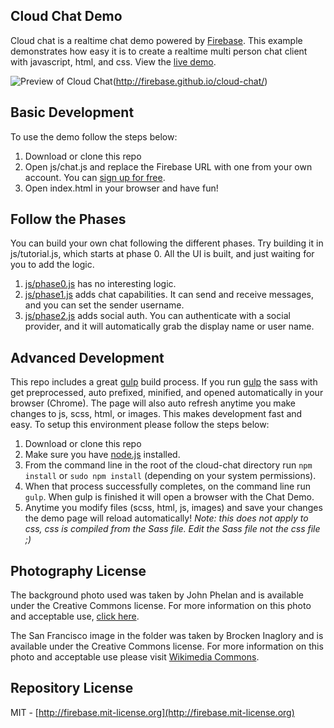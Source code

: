 ## Cloud Chat Demo
Cloud chat is a realtime chat demo powered by [Firebase](https://www.firebase.com/). This example demonstrates how easy it is to create a realtime multi person chat client with javascript, html, and css. View the [live demo](http://firebase.github.io/cloud-chat/).

![Preview of Cloud Chat](http://firebase.github.io/cloud-chat/images/demo.jpg)(http://firebase.github.io/cloud-chat/)

## Basic Development
To use the demo follow the steps below:

1. Download or clone this repo
2. Open js/chat.js and replace the Firebase URL with one from your own account. You can [sign up for free](https://www.firebase.com/).
3. Open index.html in your browser and have fun!

## Follow the Phases
You can build your own chat following the different phases. Try building it in js/tutorial.js, which starts at phase 0. All the UI is built, and just waiting for you to add the logic. 

1. [js/phase0.js](https://live-cloud-chat.firebaseapp.com/phase0.html) has no interesting logic. 
2. [js/phase1.js](https://live-cloud-chat.firebaseapp.com/phase1.html) adds chat capabilities. It can send and receive messages, and you can set the sender username. 
3. [js/phase2.js](https://live-cloud-chat.firebaseapp.com/phase2.html) adds social auth. You can authenticate with a social provider, and it will automatically grab the display name or user name.

## Advanced Development
This repo includes a great [gulp](http://gulpjs.com/) build process. If you run  [gulp](http://gulpjs.com/) the sass with get preprocessed, auto prefixed, minified, and opened automatically in your browser (Chrome). The page will also auto refresh anytime you make changes to js, scss, html, or images. This makes development fast and easy. To setup this environment please follow the steps below:

1. Download or clone this repo
2. Make sure you have [node.js](http://nodejs.org/) installed.
3. From the command line in the root of the cloud-chat directory run ```npm install``` or ```sudo npm install``` (depending on your system permissions).
4. When that process successfully completes, on the command line run ```gulp```. When gulp is finished it will open a browser with the Chat Demo.
5. Anytime you modify files (scss, html, js, images) and save your changes the demo page will reload automatically! *Note: this does not apply to css, css is compiled from the Sass file. Edit the Sass file not the css file ;)*


## Photography License
The background photo used was taken by John Phelan and is available under the Creative Commons license. For more information on this photo and acceptable use, [click here](http://en.wikipedia.org/wiki/Massachusetts_Institute_of_Technology#mediaviewer/File:MIT_Building_10_and_the_Great_Dome,_Cambridge_MA.jpg). 

The San Francisco image in the folder was taken by Brocken Inaglory and is available under the Creative Commons license.
For more information on this photo and acceptable use please visit [Wikimedia Commons](http://commons.wikimedia.org/wiki/File:Golden_Gate_Bridge,_San_Francisco_and_Sutro_Tower.jpg).

## Repository License
MIT - [http://firebase.mit-license.org](http://firebase.mit-license.org)
